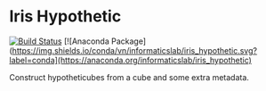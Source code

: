 # Iris Hypothetic

[![Build Status](https://travis-ci.com/informatics-lab/iris-hypothetic.svg?branch=master)](https://travis-ci.com/informatics-lab/iris-hypothetic)
[![Anaconda Package](https://img.shields.io/conda/vn/informaticslab/iris_hypothetic.svg?label=conda](https://anaconda.org/informaticslab/iris_hypothetic)


Construct hypotheticubes from a cube and some extra metadata.
